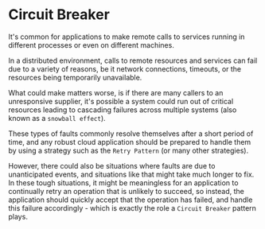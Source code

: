 # Circuit Breaker

It's common for applications to make remote calls to services running in different processes or even on different machines.

In a distributed environment, calls to remote resources and services can fail due to a variety of reasons, be it network connections, timeouts, or the resources being temporarily unavailable.

What could make matters worse, is if there are many callers to an unresponsive supplier, it's possible a system could run out of critical resources leading to cascading failures across multiple systems (also known as a `snowball effect`).

These types of faults commonly resolve themselves after a short period of time, and any robust cloud application should be prepared to handle them by using a strategy such as the `Retry Pattern` (or many other strategies).

However, there could also be situations where faults are due to unanticipated events, and situations like that might take much longer to fix. In these tough situations, it might be meaningless for an application to continually retry an operation that is unlikely to succeed, so instead, the application should quickly accept that the operation has failed, and handle this failure accordingly - which is exactly the role a `Circuit Breaker` pattern plays.
